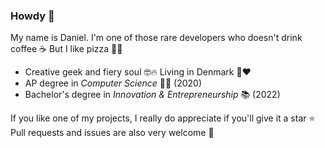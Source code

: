 ### Howdy 👋

My name is Daniel. I'm one of those rare developers who doesn't drink coffee ☕ But I like pizza 🍕😋

- Creative geek and fiery soul 🤓🔥 Living in Denmark 🤍❤
- AP degree in _Computer Science_ 👨‍💻 (2020)
- Bachelor's degree in _Innovation & Entrepreneurship_ 📚 (2022)

If you like one of my projects, I really do appreciate if you'll give it a star ⭐ Pull requests and issues are also very welcome 🤗
